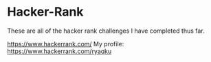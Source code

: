 # Hacker-Rank

These are all of the hacker rank challenges I have completed thus far.

https://www.hackerrank.com/
My profile: https://www.hackerrank.com/ryaqku
